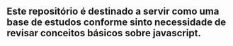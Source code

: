 ## Este repositório é destinado a servir como uma base de estudos conforme sinto necessidade de revisar conceitos básicos sobre javascript.
